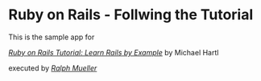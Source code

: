 # Ruby on Rails - Follwing the Tutorial

This is the sample app for

[*Ruby on Rails Tutorial: Learn Rails by Example*](http;//railstutorial.org)
by Michael Hartl

executed by [*Ralph Mueller*](http://ralph-mueller.net)